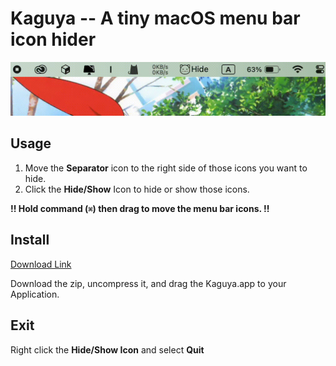 # Kaguya -- A tiny macOS menu bar icon hider

![demo](./Assets/demo.gif)

## Usage

1. Move the **Separator** icon to the right side of those icons you want to hide.
2. Click the **Hide/Show** Icon to hide or show those icons.

**!! Hold command (`⌘`) then drag to move the menu bar icons. !!**



## Install

[Download Link](https://github.com/B1ACK917/Kaguya/releases/tag/v1.1.0)

Download the zip, uncompress it, and drag the Kaguya.app to your Application.



## Exit

Right click the **Hide/Show Icon** and select **Quit**
